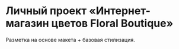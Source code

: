 # Личный проект «Интернет-магазин цветов Floral Boutique»

Разметка на основе макета + базовая стилизация. 
